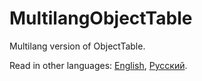# MultilangObjectTable

Multilang version of ObjectTable.

Read in other languages: [English](README.md), [Русский](README.ru.md).

